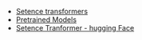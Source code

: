 - [Setence transformers](https://www.sbert.net/index.html)
- [Pretrained Models](https://www.sbert.net/docs/sentence_transformer/pretrained_models.html#model-overview)
- [Setence Tranformer - hugging Face](https://huggingface.co/models?library=sentence-transformers&sort=trending)

